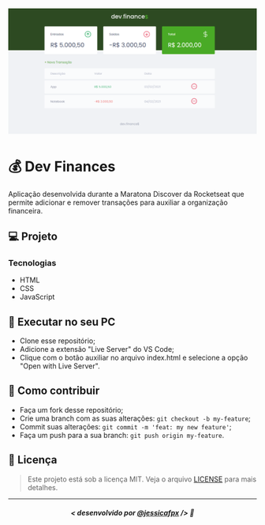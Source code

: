 <h1 align="center">
    <img src="./assets/dev-finances.png" alt="Dev Finances"/>
</h1>


# 💰 Dev Finances 
Aplicação desenvolvida durante a Maratona Discover da Rocketseat que permite adicionar e remover transações para auxiliar a organização financeira.

## 💻 Projeto
### Tecnologias
- HTML
- CSS
- JavaScript

## 🔧 Executar no seu PC

- Clone esse repositório;
- Adicione a extensão "Live Server" do VS Code;
- Clique com o botão auxiliar no arquivo index.html e selecione a opção "Open with Live Server".

## 🤔 Como contribuir

- Faça um fork desse repositório;
- Crie uma branch com as suas alterações: `git checkout -b my-feature`;
- Commit suas alterações: `git commit -m 'feat: my new feature'`;
- Faça um push para a sua branch: `git push origin my-feature`.

## 📜 Licença

> Este projeto está sob a licença MIT. Veja o arquivo [LICENSE](https://github.com/jessicafpx/dev-finances/blob/main/LICENSE.md) para mais detalhes.

---

##### <p align="center"> <strong> < desenvolvido por <a href="https://github.com/jessicafpx"> @jessicafpx</a> /> </strong> 👋
